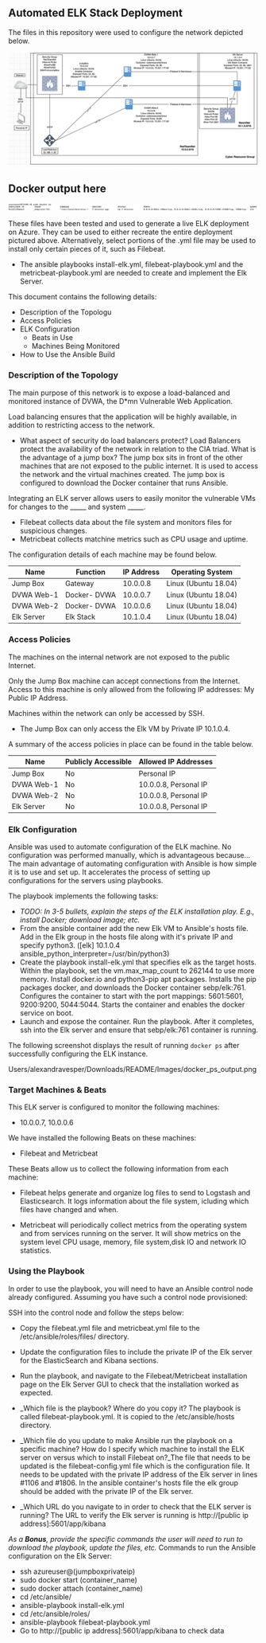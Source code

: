 ## Automated ELK Stack Deployment

The files in this repository were used to configure the network depicted below.

![Elk Stack Deployment](./Images/ElkStackDeployment.png) 

## Docker output here
![Other Image](./Images/Docker_ps_output.png) 

These files have been tested and used to generate a live ELK deployment on Azure. They can be used to either recreate the entire deployment pictured above. Alternatively, select portions of the .yml file may be used to install only certain pieces of it, such as Filebeat.

  - The ansible playbooks install-elk.yml, filebeat-playbook.yml and the metricbeat-playbook.yml are needed to create and implement the Elk Server. 

This document contains the following details:
- Description of the Topologu
- Access Policies
- ELK Configuration
  - Beats in Use
  - Machines Being Monitored
- How to Use the Ansible Build


### Description of the Topology

The main purpose of this network is to expose a load-balanced and monitored instance of DVWA, the D*mn Vulnerable Web Application.

Load balancing ensures that the application will be highly available, in addition to restricting access to the network.

-  What aspect of security do load balancers protect? Load Balancers protect the availability of the network in relation to the CIA triad. 
What is the advantage of a jump box? The jump box sits in front of the other machines that are not exposed to the public internet. It is used to access the network and the virtual machines created. The jump box is configured to download the Docker container that runs Ansible. 

Integrating an ELK server allows users to easily monitor the vulnerable VMs for changes to the _____ and system _____.
- Filebeat collects data about the file system and monitors files for suspicious changes.
- Metricbeat collects matchine metrics such as CPU usage and uptime. 

The configuration details of each machine may be found below.

| Name       	| Function     	| IP Address 	| Operating System     	|
|------------	|--------------	|------------	|----------------------	|
| Jump Box   	| Gateway      	| 10.0.0.8   	| Linux (Ubuntu 18.04) 	|
| DVWA Web-1 	| Docker- DVWA 	| 10.0.0.7   	| Linux (Ubuntu 18.04) 	|
| DVWA Web-2 	| Docker- DVWA 	| 10.0.0.6   	| Linux (Ubuntu 18.04) 	|
| Elk Server 	| Elk Stack    	| 10.1.0.4   	| Linux (Ubuntu 18.04) 	|


### Access Policies

The machines on the internal network are not exposed to the public Internet. 

Only the Jump Box machine can accept connections from the Internet. Access to this machine is only allowed from the following IP addresses: My Public IP Address. 

Machines within the network can only be accessed by SSH.
- The Jump Box can only access the Elk VM by Private IP 10.1.0.4. 

A summary of the access policies in place can be found in the table below.

| Name       	| Publicly Accessible 	| Allowed IP Addresses  	|
|------------	|---------------------	|-----------------------	|
| Jump Box   	| No                  	| Personal IP           	|
| DVWA Web-1 	| No                  	| 10.0.0.8, Personal IP 	|
| DVWA Web-2 	| No                  	| 10.0.0.8, Personal IP 	|
| Elk Server 	| No                  	| 10.0.0.8, Personal IP 	|

### Elk Configuration

Ansible was used to automate configuration of the ELK machine. No configuration was performed manually, which is advantageous because...
The main advantage of automating configuration with Ansible is how simple it is to use and set up. It accelerates the process of setting up configurations for the servers using playbooks. 

The playbook implements the following tasks:
- _TODO: In 3-5 bullets, explain the steps of the ELK installation play. E.g., install Docker; download image; etc._
-  From the ansible container add the new Elk VM to Ansible's hosts file. Add in the Elk group in the hosts file along with it's private IP and specify python3. ([elk] 10.1.0.4 ansible_python_interpreter=/usr/bin/python3)
- Create the playbook install-elk.yml that specifies elk as the target hosts. Within the playbook, set the vm.max_map_count to 262144 to use more memory. Install docker.io and python3-pip apt packages. Installs the pip packages docker, and downloads the Docker container sebp/elk:761. Configures the container to start with the port mappings: 5601:5601, 9200:9200, 5044:5044. Starts the container and enables the docker service on boot. 
- Launch and expose the container. Run the playbook. After it completes, ssh into the Elk server and ensure that sebp/elk:761 container is running. 

The following screenshot displays the result of running `docker ps` after successfully configuring the ELK instance.

Users/alexandravesper/Downloads/README/Images/docker_ps_output.png


### Target Machines & Beats
This ELK server is configured to monitor the following machines:
- 10.0.0.7, 10.0.0.6

We have installed the following Beats on these machines:
- Filebeat and Metricbeat

These Beats allow us to collect the following information from each machine:
-  Filebeat helps generate and organize log files to send to Logstash and Elasticsearch. It logs information about the file system, icluding which files have changed and when.

- Metricbeat will periodically collect metrics from the operating system and from services running on the server. It will show metrics on the system level CPU usage, memory, file system,disk IO and network IO statistics. 

### Using the Playbook
In order to use the playbook, you will need to have an Ansible control node already configured. Assuming you have such a control node provisioned: 

SSH into the control node and follow the steps below:
- Copy the filebeat.yml file and metricbeat.yml file to the /etc/ansible/roles/files/ directory.
- Update the configuration files to include the private IP of the Elk server for the ElasticSearch and Kibana sections.  
- Run the playbook, and navigate to the Filebeat/Metricbeat installation page on the Elk Server GUI to check that the installation worked as expected.


- _Which file is the playbook? Where do you copy it? The playbook is called filebeat-playbook.yml. It is copied to the /etc/ansible/hosts directory.

- _Which file do you update to make Ansible run the playbook on a specific machine? How do I specify which machine to install the ELK server on versus which to install Filebeat on?_The file that needs to be updated is the filebeat-config.yml file which is the configuration file. It needs to be updated with the private IP address of the Elk server in lines #1106 and #1806. In the ansible container's hosts file the elk group should be added  with the private IP of the Elk server. 

- _Which URL do you navigate to in order to check that the ELK server is running?
The URL to verify the Elk server is running is http://[public ip address]:5601/app/kibana

_As a **Bonus**, provide the specific commands the user will need to run to download the playbook, update the files, etc._
Commands to run the Ansible configuration on the Elk Server: 
- ssh azureuser@(jumpboxprivateip)
- sudo docker start (container_name)
- sudo docker attach (container_name)
- cd /etc/ansible/
- ansible-playbook install-elk.yml 
- cd /etc/ansible/roles/
- ansible-playbook filebeat-playbook.yml
- Go to http://[public ip address]:5601/app/kibana to check data
